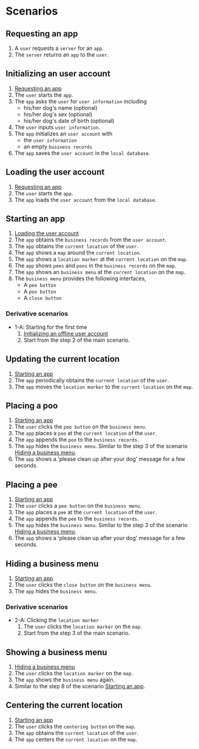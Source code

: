 # Scenarios

## Requesting an app

1. A `user` requests a `server` for an `app`.
2. The `server` returns an `app` to the `user`.

## Initializing an user account

1. [Requesting an app](#requesting-an-app)
2. The `user` starts the `app`.
3. The `app` asks the `user` for `user information` including
    - his/her dog's name (optional)
    - his/her dog's sex (optional)
    - his/her dog's date of birth (optional)
4. The `user` inputs `user information`.
5. The `app` initializes an `user account` with
    - the `user information`
    - an empty `business records`
6. The `app` saves the `user account` in the `local database`.

## Loading the user account

1. [Requesting an app](#requesting-an-app)
2. The `user` starts the `app`.
3. The `app` loads the `user account` from the `local database`.

## Starting an app

1. [Loading the user account](#loading-the-user-account)
2. The `app` obtains the `business records` from the `user account`.
3. The `app` obtains the `current location` of the `user`.
4. The `app` shows a `map` around the `current location`.
5. The `app` shows a `location marker` at the `current location` on the `map`.
6. The `app` shows `pees` and `poos` in the `business records` on the `map`.
7. The `app` shows an `business menu` at the `current location` on the `map`.
8. The `business menu` provides the following interfaces,
    - A `pee button`
    - A `poo button`
    - A `close button`

### Derivative scenarios

- 1-A: Starting for the first time
    1. [Initializing an offline user account](#initializing-an-offline-user-account)
    2. Start from the step 2 of the main scenario.

## Updating the current location

1. [Starting an app](#starting-an-app)
2. The `app` periodically obtains the `current location` of the `user`.
3. The `app` moves the `location marker` to the `current location` on the `map`.

## Placing a poo

1. [Starting an app](#starting-an-app)
2. The `user` clicks the `poo button` on the `business menu`.
3. The `app` places a `poo` at the `current location` of the `user`.
4. The `app` appends the `poo` to the `business records`.
5. The `app` hides the `business menu`.
   Similar to the step 3 of the scenario [Hiding a business menu](#hiding-a-business-menu).
6. The `app` shows a 'please clean up after your dog' message for a few seconds.

## Placing a pee

1. [Starting an app](#starting-an-app)
2. The `user` clicks a `pee button` on the `business menu`.
3. The `app` places a `pee` at the `current location` of the `user`.
4. The `app` appends the `pee` to the `business records`.
5. The `app` hides the `business menu`.
   Similar to the step 3 of the scenario [Hiding a business menu](#hiding-a-business-menu).
6. The `app` shows a 'please clean up after your dog' message for a few seconds.

## Hiding a business menu

1. [Starting an app](#starting-an-app)
2. The `user` clicks the `close button` on the `business menu`.
3. The `app` hides the `business menu`.

### Derivative scenarios

- 2-A: Clicking the `location marker`
    1. The `user` clicks the `location marker` on the `map`.
    2. Start from the step 3 of the main scenario.

## Showing a business menu

1. [Hiding a business menu](#hiding-a-business-menu)
2. The `user` clicks the `location marker` on the `map`.
3. The `app` shows the `business menu` again.
4. Similar to the step 8 of the scenario [Starting an app](#starting-an-app).

## Centering the current location

1. [Starting an app](#starting-an-app)
2. The `user` clicks the `centering button` on the `map`.
3. The `app` obtains the `current location` of the `user`.
4. The `app` centers the `current location` on the `map`.